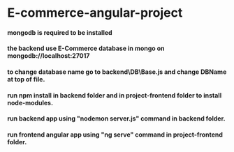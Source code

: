 # E-commerce-angular-project
#### mongodb is required to be installed
#### the backend use E-Commerce database in mongo on mongodb://localhost:27017
#### to change database name go to backend\DB\Base.js and change DBName at top of file.
#### run npm install in backend folder and in project-frontend folder to install node-modules.
#### run backend app using "nodemon server.js" command in backend folder.
#### run frontend angular app using "ng serve" command in project-frontend folder.
